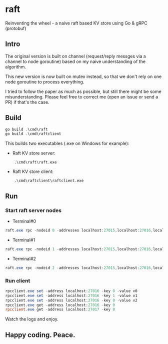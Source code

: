# raft
Reinventing the wheel - a naive raft based KV store using Go & gRPC (protobuf)

## Intro
The original version is built on channel (request/reply messges via a channel to node goroutine) based on my naive understanding of the algorithm.

This new version is now built on mutex instead, so that we don't rely on one node goroutine to process everything.

I tried to follow the paper as much as possible, but still there might be some misunderstanding. Please feel free to correct me (open an issue or send a PR) if that's the case.

## Build
```PowerShell
go build .\cmd\raft
go build .\cmd\raftclient
```
This builds two executables (.exe on Windows for example):
- Raft KV store server:
```
    .\cmd\raft\raft.exe
```
- Raft KV store client:
```
    .\cmd\raftclient\raftclient.exe
```

## Run
### Start raft server nodes
- Terminal#0
```PowerShell
raft.exe rpc -nodeid 0 -addresses localhost:27015,localhost:27016,localhost:27017
```
- Terminal#1
```PowerShell
raft.exe rpc -nodeid 1 -addresses localhost:27015,localhost:27016,localhost:27017
```
- Terminal#2
```PowerShell
raft.exe rpc -nodeid 2 -addresses localhost:27015,localhost:27016,localhost:27017
```
### Run client
```PowerShell
rpcclient.exe set -address localhost:27016 -key 0 -value v0
rpcclient.exe set -address localhost:27016 -key 1 -value v1
rpcclient.exe set -address localhost:27016 -key 0 -value v2
rpcclient.exe get -address localhost:27016 -key 0
rpcclient.exe get -address localhost:27017 -key 0
```
Watch the logs and enjoy.

## Happy coding. Peace.
